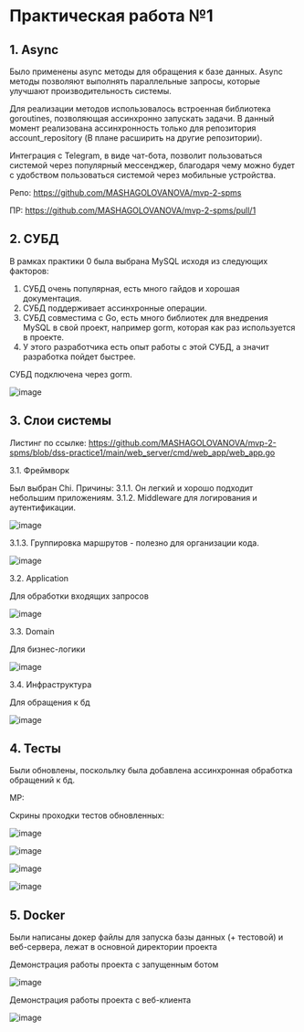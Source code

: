 # **Практическая работа №1**

## 1. **Async**
   
   Было применены async методы для обращения к базе данных.
   Async методы позволяют выполнять параллельные запросы, которые улучшают производительность системы.
   
   Для реализации методов использовалось встроенная библиотека goroutines, позволяющая ассинхронно запускать задачи.
   В данный момент реализована ассинхронность только для репозитория account_repository (В плане расширить на другие репозитории).

   Интеграция с Telegram, в виде чат-бота, позволит пользоваться системой через популярный мессенджер,
   благодаря чему можно будет с удобством пользоваться системой через мобильные устройства.
   
   Репо: https://github.com/MASHAGOLOVANOVA/mvp-2-spms
   
   ПР: https://github.com/MASHAGOLOVANOVA/mvp-2-spms/pull/1

## 2. **СУБД**
  В рамках практики 0 была выбрана MySQL исходя из следующих факторов:
  1. СУБД очень популярная, есть много гайдов и хорошая документация.
  2. СУБД поддерживает ассинхронные операции.
  3. СУБД совместима с Go, есть много библиотек для внедрения MySQL в свой проект, например gorm, которая как раз используется в проекте.
  4. У этого разработчика есть опыт работы с этой СУБД, а значит разработка пойдет быстрее.

  СУБД подключена через gorm.

 ![image](https://github.com/user-attachments/assets/64714088-6e64-4c1a-a654-01be06d54c35)


## 3. **Слои системы**

  Листинг по ссылке: https://github.com/MASHAGOLOVANOVA/mvp-2-spms/blob/dss-practice1/main/web_server/cmd/web_app/web_app.go
   
  
  3.1.	Фреймворк

  Был выбран Chi. Причины:
  3.1.1. Он легкий и хорошо подходит небольшим приложениям.
  3.1.2. Middleware для логирования и аутентификации.

  ![image](https://github.com/user-attachments/assets/8ffd92c9-0ec5-4735-b0e5-c452bba40fed)

  3.1.3. Группировка маршрутов - полезно для организации кода.

 ![image](https://github.com/user-attachments/assets/0f92951e-f91b-4cb0-bda6-f7b0af99c25e)

    
  3.2.	Application
  
  Для обработки входящих запросов

  ![image](https://github.com/user-attachments/assets/8376e8c3-138a-4fd8-8587-fd8d063551c4)


  3.3.	Domain

  Для бизнес-логики

  ![image](https://github.com/user-attachments/assets/9a86eb5b-2605-4858-b0c6-bfab6fa44de6)

  
  3.4.	Инфраструктура

  Для обращения к бд

  ![image](https://github.com/user-attachments/assets/54df5c7a-2cec-4eca-84a4-7b1ff7d033d6)

## 4. **Тесты**

  Были обновлены, поскольлку была добавлена ассинхронная обработка обращений к бд.

  МР:

  Скрины проходки тестов обновленных:

![image](https://github.com/user-attachments/assets/f92907ee-fe16-4f81-8e18-2a07cfac3023)

![image](https://github.com/user-attachments/assets/82e7e122-8eb5-40bf-a486-0b2996b17c0f)

![image](https://github.com/user-attachments/assets/0ec2ce6d-34e4-4754-8372-b11683c7adfd)

![image](https://github.com/user-attachments/assets/03d48037-344b-4ff5-9ea3-a300843b2a25)

## 5. **Docker**

Были написаны докер файлы для запуска базы данных (+ тестовой) и веб-сервера, лежат в основной директории проекта

Демонстрация работы проекта с запущенным ботом

![image](https://github.com/user-attachments/assets/42572845-86cd-43bb-a0fb-494a67a8b32e)

Демонстрация работы проекта с веб-клиента

![image](https://github.com/user-attachments/assets/aed76a1e-13ec-4136-9015-30fbe2563f82)


